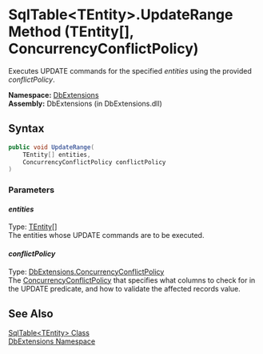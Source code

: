SqlTable&lt;TEntity>.UpdateRange Method (TEntity[], ConcurrencyConflictPolicy)
==============================================================================
Executes UPDATE commands for the specified *entities* using the provided *conflictPolicy*.

**Namespace:** [DbExtensions][1]  
**Assembly:** DbExtensions (in DbExtensions.dll)

Syntax
------

```csharp
public void UpdateRange(
	TEntity[] entities,
	ConcurrencyConflictPolicy conflictPolicy
)
```

### Parameters

#### *entities*
Type: [TEntity][2][]  
The entities whose UPDATE commands are to be executed.

#### *conflictPolicy*
Type: [DbExtensions.ConcurrencyConflictPolicy][3]  
 The [ConcurrencyConflictPolicy][3] that specifies what columns to check for in the UPDATE predicate, and how to validate the affected records value.


See Also
--------
[SqlTable&lt;TEntity> Class][2]  
[DbExtensions Namespace][1]  

[1]: ../README.md
[2]: README.md
[3]: ../ConcurrencyConflictPolicy/README.md